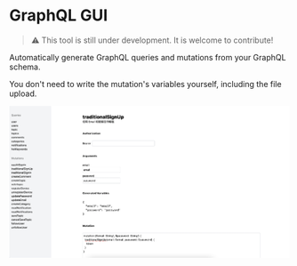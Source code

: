 # GraphQL GUI

> ⚠️ This tool is still under development. It is welcome to contribute!

Automatically generate GraphQL queries and mutations from your GraphQL schema.

You don't need to write the mutation's variables yourself, including the file upload.

![Screenshot](./screenshot.png)
